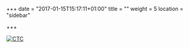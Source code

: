 +++
date = "2017-01-15T15:17:11+01:00"
title = ""
weight = 5
location = "sidebar"

+++

[![CTC](images/ctc.png)](http://claimtheclimate.be/)

